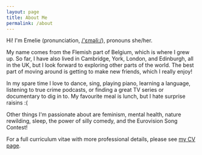 ```yaml
---
layout: page
title: About Me
permalink: /about
---
```


Hi! I'm Emelie (pronunciation, <a href="https://www.howtopronounce.com/emelie" id="textlinks">/'ɛməli:/</a>), pronouns she/her.

My name comes from the Flemish part of Belgium, which is where I grew up.
So far, I have also lived in Cambridge, York, London, and Edinburgh, all in the UK, but I look forward to exploring other parts of the world.
The best part of moving around is getting to make new friends, which I really enjoy!

In my spare time I love to dance, sing, playing piano, learning a language, listening to true crime podcasts, or finding a great TV series or documentary to dig in to.
My favourite meal is lunch, but I hate surprise raisins :(

Other things I'm passionate about are feminism, mental health, nature rewilding, sleep, the power of silly comedy, and the Eurovision Song Contest!

For a full curriculum vitae with more professional details, please see <a href="curriculum-vitae" id="textlinks">my CV page</a>.
